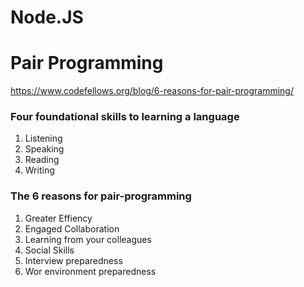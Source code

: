 # Node.JS







# Pair Programming

https://www.codefellows.org/blog/6-reasons-for-pair-programming/

### Four foundational skills to learning a language

1. Listening
2. Speaking
3. Reading
4. Writing 

### The 6 reasons for pair-programming

1. Greater Effiency
2. Engaged Collaboration
3. Learning from your colleagues
4. Social Skills
5. Interview preparedness
6. Wor environment preparedness
